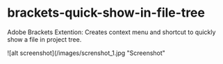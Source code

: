 brackets-quick-show-in-file-tree
================================

Adobe Brackets Extention:  Creates context menu and shortcut to quickly show a file in project tree.

![alt screenshot](/images/screnshot_1.jpg "Screenshot"